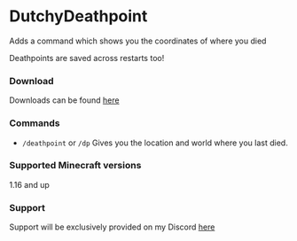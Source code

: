 # DutchyDeathpoint
Adds a command which shows you the coordinates of where you died

Deathpoints are saved across restarts too!

### Download
Downloads can be found [here](https://github.com/TheDutchMC/DutchyDeathpoint/releases)

### Commands
- `/deathpoint` or `/dp` Gives you the location and world where you last died.

### Supported Minecraft versions
1.16 and up

### Support
Support will be exclusively provided on my Discord [here](https://discord.gg/xE3FcGj)